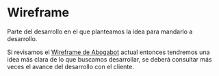 # Wireframe
Parte del desarrollo en el que planteamos la idea para mandarlo a desarrollo.

Si revisamos el [Wireframe de Abogabot](https://wireframe.cc/1p4Qrj "wireframe.cc") actual entonces tendremos una idea más clara de lo que buscamos desarrollar, se deberá consultar más veces el avance del desarrollo con el cliente.